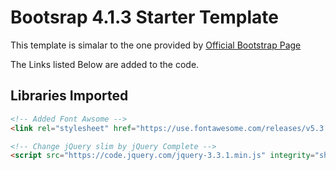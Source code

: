 # Bootsrap 4.1.3 Starter Template

This template is simalar to the one provided by [Official Bootstrap Page](https://getbootstrap.com/docs/4.1/getting-started/introduction/#starter-template)

The Links listed Below are added to the code.

## Libraries Imported
```html
<!-- Added Font Awsome -->
<link rel="stylesheet" href="https://use.fontawesome.com/releases/v5.3.1/css/all.css" integrity="sha384-mzrmE5qonljUremFsqc01SB46JvROS7bZs3IO2EmfFsd15uHvIt+Y8vEf7N7fWAU" crossorigin="anonymous">

<!-- Change jQuery slim by jQuery Complete -->
<script src="https://code.jquery.com/jquery-3.3.1.min.js" integrity="sha256-FgpCb/KJQlLNfOu91ta32o/NMZxltwRo8QtmkMRdAu8=" crossorigin="anonymous"></script>
```